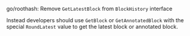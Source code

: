 go/roothash: Remove `GetLatestBlock` from `BlockHistory` interface

Instead developers should use `GetBlock` or `GetAnnotatedBlock` with the
special `RoundLatest` value to get the latest block or annotated block.
